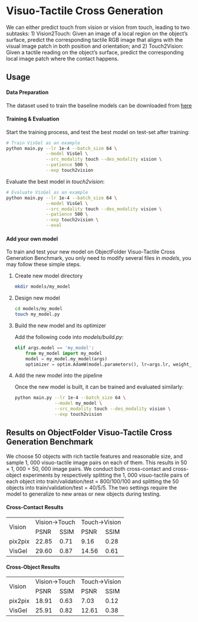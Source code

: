 # Visuo-Tactile Cross Generation

We can either predict touch from vision or vision from touch, leading to two subtasks: 1) Vision2Touch: Given an image of a local region on the object’s surface, predict the corresponding tactile RGB image that aligns with the visual image patch in both position and orientation; and 2) Touch2Vision: Given a tactile reading on the object’s surface, predict the corresponding local image patch where the contact happens.

## Usage

#### Data Preparation

The dataset used to train the baseline models can be downloaded from [here](https://www.dropbox.com/scl/fo/q2480mewonqgzta6hw7g6/ACNWCTMq-rzi6Q9B1ceXB9U?rlkey=n8xmck2hv599kmcnu0k3uv6yd&st=d3x9t3sd&dl=0)

#### Training & Evaluation

Start the training process, and test the best model on test-set after training:

```sh
# Train VisGel as an example
python main.py --lr 1e-4 --batch_size 64 \
               --model VisGel \
               --src_modality touch --des_modality vision \
               --patience 500 \
               --exp touch2vision
```

Evaluate the best model in *touch2vision*:

```sh
# Evaluate VisGel as an example
python main.py --lr 1e-4 --batch_size 64 \
               --model VisGel \
               --src_modality touch --des_modality vision \
               --patience 500 \
               --exp touch2vision \
               --eval
```

#### Add your own model

To train and test your new model on ObjectFolder Visuo-Tactile Cross Generation Benchmark, you only need to modify several files in *models*, you may follow these simple steps.

1. Create new model directory

   ```sh
   mkdir models/my_model
   ```

2. Design new model

   ```sh
   cd models/my_model
   touch my_model.py
   ```

3. Build the new model and its optimizer

   Add the following code into *models/build.py*:

   ```python
   elif args.model == 'my_model':
       from my_model import my_model
       model = my_model.my_model(args)
       optimizer = optim.AdamW(model.parameters(), lr=args.lr, weight_decay=args.weight_decay)
   ```

4. Add the new model into the pipeline

   Once the new model is built, it can be trained and evaluated similarly:

   ```sh
   python main.py --lr 1e-4 --batch_size 64 \
                  --model my_model \
                  --src_modality touch --des_modality vision \
                  --exp touch2vision
   ```

## Results on ObjectFolder Visuo-Tactile Cross Generation Benchmark

We choose 50 objects with rich tactile features and reasonable size, and sample 1, 000 visuo-tactile image pairs on each of them. This results in 50 × 1, 000 = 50, 000 image pairs. We conduct both cross-contact and cross-object experiments by respectively splitting the 1, 000 visuo-tactile pairs of each object into train/validation/test = 800/100/100 and splitting the 50 objects into train/validation/test = 40/5/5. The two settings require the model to generalize to new areas or new objects during testing.

#### Cross-Contact Results

<table>
    <tr>
        <td rowspan="2">Vision</td>
        <td colspan="2">Vision->Touch</td>
        <td colspan="2">Touch->Vision</td>
    </tr>
    <tr>
        <td>PSNR</td>
        <td>SSIM</td>
        <td>PSNR</td>
        <td>SSIM</td>
    </tr>
    <tr>
        <td>pix2pix</td>
        <td>22.85</td>
        <td>0.71</td>
        <td>9.16</td>
        <td>0.28</td>
    </tr>
    <tr>
        <td>VisGel</td>
        <td>29.60</td>
        <td>0.87</td>
        <td>14.56</td>
        <td>0.61</td>
    </tr>
</table>

#### Cross-Object Results

<table>
    <tr>
        <td rowspan="2">Vision</td>
        <td colspan="2">Vision->Touch</td>
        <td colspan="2">Touch->Vision</td>
    </tr>
    <tr>
        <td>PSNR</td>
        <td>SSIM</td>
        <td>PSNR</td>
        <td>SSIM</td>
    </tr>
    <tr>
        <td>pix2pix</td>
        <td>18.91</td>
        <td>0.63</td>
        <td>7.03</td>
        <td>0.12</td>
    </tr>
    <tr>
        <td>VisGel</td>
        <td>25.91</td>
        <td>0.82</td>
        <td>12.61</td>
        <td>0.38</td>
    </tr>
</table>
